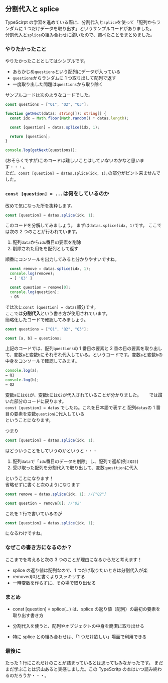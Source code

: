 ## 分割代入と splice

TypeScirpt の学習を進めている際に、分割代入と`splice`を使って「配列からランダムに 1 つだけデータを取り出す」というサンプルコードがありました。  
分割代入と`splice`の組み合わせに躓いたので、調べたことをまとめました。

### やりたかったこと

やりたかったこととしてはシンプルです。

- あらかじめ`questions`という配列にデータが入っている
- `questions`からランダムに 1 つ取り出して配列で返す
- 一度取り出した問題は`questions`から取り除く

サンプルコードは次のようなコードでした。

```ts
const questions = ["Q1", "Q2", "Q3"];

function getNext(datas: string[]): string[] {
  const idx = Math.floor(Math.random() * datas.length);

  const [question] = datas.splice(idx, 1);

  return [question];
}

console.log(getNext(questions));
```

(おそらくですが)このコードは難しいことはしていないのかなと思います・・・。  
ただ、`const [question] = datas.splice(idx, 1);`の部分がピント来ませんでした。

### `const [question] = ...`は何をしているのか

改めて気になった所を抜粋します。

```ts
const [question] = datas.splice(idx, 1);
```

このコードを分解してみましょう。
まずは`datas.splice(idx, 1)`です。
ここでは次の 2 つのことが行われています。

1. 配列`data`から`idx`番目の要素を削除
2. 削除された用をを配列として返す

順番にコンソールを出力してみると分かりやすいですね。

```ts
  const remove = datas.splice(idx, 1);
  console.log(remove);
  → [ 'Q3' ]

  const question = remove[0];
  console.log(question);
  → Q3
```

では次に`const [question] = datas`部分です。  
ここでは**分割代入**という書き方が使用されています。  
簡略化したコードで確認してみましょう。

```ts
const questions = ["Q1", "Q2", "Q3"];

const [a, b] = questions;
```

上記のコードでは、配列`questions`の 1 番目の要素と 2 番の目の要素を取り出して、変数`a`と変数`b`にそれぞれ代入している。というコードです。変数`a`と変数`b`の中身をコンソールで確認してみます。

```ts
console.log(a);
→ Q1
console.log(b);
→ Q2
```

変数`a`には`Q1`が、変数`b`には`Q2`が代入されていることが分かりました。　　
では躓いた部分のコードに戻ります。  
`const [question] = datas`
でしたね。これを日本語で表すと
配列`datas`の 1 番目の要素を変数`question`に代入している  
ということになります。

つまり

```ts
const [question] = datas.splice(idx, 1);
```

はどういうことをしていうのかというと・・・

1. 配列`data`で「`idx`番目のデータを削除」し、配列で返却(例:`[Q2]`)
2. 受け取った配列を分割代入で取り出して、変数`questtion`に代入

ということになります！  
省略せずに書くと次のようになります

```ts
const remove = datas.splice(idx, 1); //["Q2"]

const question = remove[0]; //"Q2"
```

これを 1 行で書いているのが

```ts
const [question] = datas.splice(idx, 1);
```

になるわけですね。

### なぜこの書き方になるのか？

ここまでを考えると次の 3 つのことが理由になるからだと考えます！

- splice の返り値は配列なので、1 つだけ取りたいときは分割代入が楽
- removed[0]と書くよりスッキリする
- 一時変数を作らずに、その場で取り出せる

### まとめ

- const [question] = splice(...) は、splice の返り値（配列）の最初の要素を取り出す書き方

- 分割代入を使うと、配列やオブジェクトの中身を簡潔に取り出せる

- 特に splice との組み合わせは、「1 つだけ欲しい」場面で利用できる

### 最後に

たった 1 行にこれだけのことが詰まっているとは思ってもみなかったです。
まだまだ学ぶことは沢山あると実感しました。この TypeScritp の本はいつ読み終わるのだろうか・・・。
